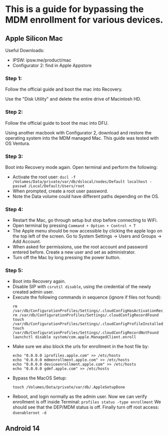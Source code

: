 # This is a guide for bypassing the MDM enrollment for various devices.

## Apple Silicon Mac

Useful Downloads:
- IPSW: ipsw.me/product/mac
- Configurator 2: find in Apple Appstore

### Step 1:
Follow the official guide and boot the mac into Recovery.

Use the "Disk Utility" and delete the entire drive of Macintosh HD.

### Step 2:
Follow the official guide to boot the mac into DFU.

Using another macbook with Configurator 2, download and restore the operating system into the MDM managed Mac. This guide was tested with OS Ventura.

### Step 3:
Boot into Recovery mode again. Open terminal and perform the following:
- Activate the root user:
    ```dscl -f /Volumes/Data/private/var/db/dslocal/nodes/Default localhost -passwd /Local/Default/Users/root```
- When prompted, create a root user password.
- Note the Data volume could have different paths depending on the OS.

### Step 4:
- Restart the Mac, go through setup but stop before connecting to WiFi.
- Open terminal by pressing ```Command + Option + Control + T```
- The Apple menu should be now accessible by clicking the apple logo on the top left of the screen. Go to System Settings -> Users and Groups -> Add Account.
- When asked for permissions, use the root account and password entered before. Create a new user and set as administrator.
- Turn off the Mac by long pressing the power button.

### Step 5:
- Boot into Recovery again.
- Disable SIP with ```csrutil disable```, using the credential of the newly created admin user.
- Execute the following commands in sequence (ignore if files not found):
    ```
    rm /var/db/ConfigurationProfiles/Settings/.cloudConfigHasActivationRecord
    rm /var/db/ConfigurationProfiles/Settings/.cloudConfigRecordFound
    touch /var/db/ConfigurationProfiles/Settings/.cloudConfigProfileInstalled
    touch /var/db/ConfigurationProfiles/Settings/.cloudConfigRecordNotFound
    launchctl disable system/com.apple.ManagedClient.enroll
    ```
- Make sure we also block the urls for enrollment in the host file by:
    ```
    echo "0.0.0.0 iprofiles.apple.com" >> /etc/hosts
    echo "0.0.0.0 mdmenrollment.apple.com" >> /etc/hosts
    echo "0.0.0.0 deviceenrollment.apple.com" >> /etc/hosts
    echo "0.0.0.0 gdmf.apple.com" >> /etc/hosts
    ```
- Bypass the MacOS Setup:
    ```
    touch /Volumes/Data/private/var/db/.AppleSetupDone
    ```
- Reboot, and login normally as the admin user. Now we can verify enrollment is off inside Terminal:
    ```profiles status -type enrollment```
  We should see that the DEP/MDM status is off. Finally turn off root access: ```dsenableroot -d```


## Android 14

